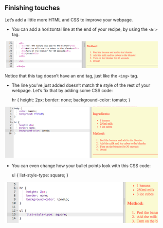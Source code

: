 ## Finishing touches

Let’s add a little more HTML and CSS to improve your webpage.

+ You can add a horizontal line at the end of your recipe, by using the `<hr>` tag.

![captura de ecrã](images/recipe-hr.png)

Notice that this tag doesn’t have an end tag, just like the `<img>` tag.

+ The line you’ve just added doesn’t match the style of the rest of your webpage. Let’s fix that by adding some CSS code:

    hr {
        height: 2px;
        border: none;
        background-color: tomato;
    }
    

![captura de ecrã](images/recipe-hr-css.png)

+ You can even change how your bullet points look with this CSS code:

    ul {
        list-style-type: square;
    }
    

![captura de ecrã](images/recipe-ul-css.png)